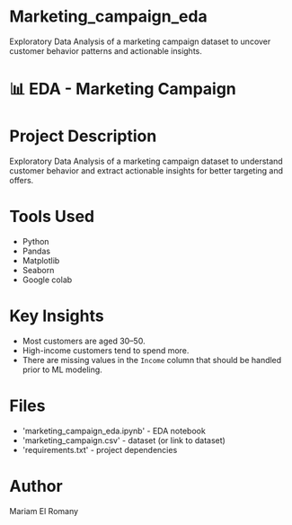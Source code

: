 # Marketing_campaign_eda
Exploratory Data Analysis of a marketing campaign dataset to uncover customer behavior patterns and actionable insights.
# 📊 EDA - Marketing Campaign

# Project Description
Exploratory Data Analysis of a marketing campaign dataset to understand customer behavior and extract actionable insights for better targeting and offers.

# Tools Used
- Python
- Pandas
- Matplotlib
- Seaborn
- Google colab

# Key Insights
- Most customers are aged 30–50.
- High-income customers tend to spend more.
- There are missing values in the `Income` column that should be handled prior to ML modeling.

# Files
- 'marketing_campaign_eda.ipynb' - EDA notebook
- 'marketing_campaign.csv' - dataset (or link to dataset)
- 'requirements.txt' - project dependencies

# Author
Mariam El Romany
